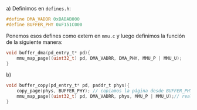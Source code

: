 a) Definimos en `defines.h`:
```h
#define DMA_VADDR 0xBABAB000
#define BUFFER_PHY 0xF151C000
```
Ponemos esos defines como extern en `mmu.c` y luego definimos la función de la siguiente manera:

```c
void buffer_dma(pd_entry_t* pd){
    mmu_map_page((uint32_t) pd, DMA_VADRR, DMA_PHY, MMU_P | MMU_U);
}
```

b) 

```c
void buffer_copy(pd_entry_t* pd, paddr_t phys){
    copy_page(phys, BUFFER_PHY); // copiamos la página desde BUFFER_PHY a la dirección pasada como parámetro
    mmu_map_page((uint32_t) pd, DMA_VADRR, phys, MMU_P | MMU_U);// realizamos el mapeo correspondiente para que la dirección pueda ser accedida por la tarea
}
```